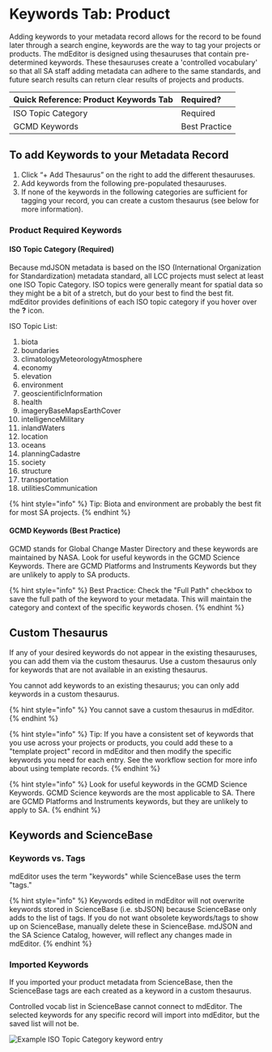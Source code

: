 # Keywords Tab: Product

Adding keywords to your metadata record allows for the record to be found later through a search engine, keywords are the way to tag your projects or products. The mdEditor is designed using thesauruses that contain pre-determined keywords. These thesauruses create a 'controlled vocabulary' so that all SA staff adding metadata can adhere to the same standards, and future search results can return clear results of projects and products.

| Quick Reference: Product Keywords Tab | Required? |
| :--- | :--- |
| ISO Topic Category | Required |
| GCMD Keywords | Best Practice |

## To add Keywords to your Metadata Record

1. Click “+ Add Thesaurus” on the right to add the different thesauruses.
2. Add keywords from the following pre-populated thesauruses.
3. If none of the keywords in the following categories are sufficient for tagging your record, you can create a custom thesaurus \(see below for more information\).

### Product Required Keywords

#### ISO Topic Category \(Required\)

Because mdJSON metadata is based on the ISO \(International Organization for Standardization\) metadata standard, all LCC projects must select at least one ISO Topic Category. ISO topics were generally meant for spatial data so they might be a bit of a stretch, but do your best to find the best fit. mdEditor provides definitions of each ISO topic category if you hover over the **?** icon.

ISO Topic List:

1. biota
2. boundaries
3. climatologyMeteorologyAtmosphere
4. economy
5. elevation
6. environment
7. geoscientificInformation
8. health
9. imageryBaseMapsEarthCover
10. intelligenceMilitary
11. inlandWaters
12. location
13. oceans
14. planningCadastre
15. society
16. structure
17. transportation
18. utilitiesCommunication

{% hint style="info" %}
Tip: Biota and environment are probably the best fit for most SA projects.
{% endhint %}

#### GCMD Keywords \(Best Practice\)

GCMD stands for Global Change Master Directory and these keywords are maintained by NASA. Look for useful keywords in the GCMD Science Keywords. There are GCMD Platforms and Instruments Keywords but they are unlikely to apply to SA products.

{% hint style="info" %}
Best Practice: Check the "Full Path" checkbox to save the full path of the keyword to your metadata. This will maintain the category and context of the specific keywords chosen.
{% endhint %}

## Custom Thesaurus

If any of your desired keywords do not appear in the existing thesauruses, you can add them via the custom thesaurus. Use a custom thesaurus only for keywords that are not available in an existing thesaurus.

You cannot add keywords to an existing thesaurus; you can only add keywords in a custom thesaurus.

{% hint style="info" %}
You cannot save a custom thesaurus in mdEditor.
{% endhint %}

{% hint style="info" %}
Tip: If you have a consistent set of keywords that you use across your projects or products, you could add these to a "template project" record in mdEditor and then modify the specific keywords you need for each entry. See the workflow section for more info about using template records.
{% endhint %}

{% hint style="info" %}
Look for useful keywords in the GCMD Science Keywords. GCMD Science keywords are the most applicable to SA. There are GCMD Platforms and Instruments keywords, but they are unlikely to apply to SA.
{% endhint %}

## Keywords and ScienceBase

### Keywords vs. Tags

mdEditor uses the term "keywords" while ScienceBase uses the term "tags."

{% hint style="info" %}
Keywords edited in mdEditor will not overwrite keywords stored in ScienceBase \(i.e. sbJSON\) because ScienceBase only adds to the list of tags. If you do not want obsolete keywords/tags to show up on ScienceBase, manually delete these in ScienceBase. mdJSON and the SA Science Catalog, however, will reflect any changes made in mdEditor.
{% endhint %}

### Imported Keywords

If you imported your product metadata from ScienceBase, then the ScienceBase tags are each created as a keyword in a custom thesaurus.

Controlled vocab list in ScienceBase cannot connect to mdEditor. The selected keywords for any specific record will import into mdEditor, but the saved list will not be.

![Example ISO Topic Category keyword entry](../.gitbook/assets/keywords_window.png)



